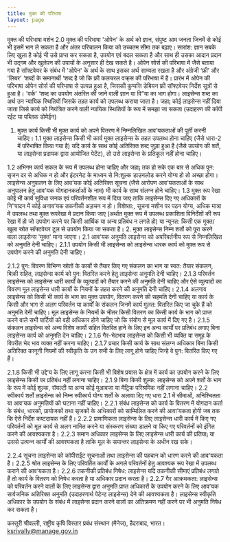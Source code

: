 ```yaml
---
title: मुक्त की परिभाषा
layout: page
---
```


मुक्त की परिभाषा
वर्शन 2.0
मुक्त की परिभाषा 'ओपेन' के अर्थ को ज्ञान, संपुष्‍ट  आम जनता जिनमें से कोई भी इसमें भाग ले सकता है और अंतर परिचालन किया को उच्चतम सीमा तक बढ़ाए।
सारांश: ज्ञान सबके लिए खुला है कोई भी उसे प्राप्त कर सकता है, उपयोग एवं बदल सकता है और साथ ही उसका आदान प्रदान भी उद्गम और खुलेपन की उपायों के अनुसार ही देख सकते है।
ओपेन सोर्स की परिभाषा में जैसे बताया गया है सॉफ्टवेयर के संबंध में 'ओपेन' के अर्थ के साथ इसका अर्थ साम्यता रखता है और अंग्रेजी ‘फ्री’ और 'लिबर' ‘शब्दों के समानार्थी ‘शब्द है जो कि फ्री कलचरल वक्र्स की परिभाषा में है। प्रारंभ में ओपेन की परिभाषा ओपेन सोर्स की परिभाषा से उत्पन्न हुआ है, जिसकी कुप्‍पत्ति डेबियन फ्री सॉफ्टवेयर निर्देश सूत्रों से हुआ है।
'वर्क' ‘शब्द का उपयोग अंतरित की जाने वाली ज्ञान या वि”या का भाग होगा।
लाइसेन्स शब्द का अर्थ उन न्यायिक स्थितियों जिसके तहत कार्य को उपलब्ध कराया जाता है। जहा¡ कोई लाइसेन्स नहीं दिया जाता जिसे कार्य को नियंत्रित करने वाली न्यायिक स्थितियों के रूप में समझा जा सकता (उदाहरण की कॉपी रईट या पब्लिक डोमेईन)
1. मुक्त कार्य
किसी भी मुक्त कार्य को अपने वितरण में निम्नलिखित आव’यकताओं की पूर्ती करनी चाहिए।
1.1	मुक्त लाइसेन्स
किसी भी कार्य मुक्त लाइसेन्स के तहत उपलब्ध होना चाहिए (जैसे धारा-2 में परिभाषित किया गया है) यदि कार्य के साथ कोई अतिरिक्त शब्द जुड़ा हुआ है (जैसे उपयोग की शर्ते, या लाइसेन्स प्रदायक द्वारा आयोजित पेटेंट),  तो उसे लाइसेन्स के प्रतिकूल नहीं होना चाहिए।


1.2	अभिगम
कार्य सकल के रूप में उपलब्ध होना चाहिए और जहा¡ तक हो सके एक बार से अधिक पुन: सृजन दर से अधिक न हो और इंटरनेट के माध्यम से नि:शुल्क डाउनलोड करने योग्य हो तो अच्छा होगा। लाइसेन्स अनुपालन के लिए आव’यक कोई अतिरिक्त सूचना (जैसे आरोपण आव’यकताओं के साथ अनुपालन हेतु आव’यक योगदानकर्ताओं के नाम) भी कार्य के साथ संलग्न होने चाहिए।
1.3 मुक्त रूप रेखा
कोई भी कार्य सुविधा जनक एवं परिवर्तनशील रूप में दिया जाए ताकि लाइसेन्स दिए गए अधिकारों के नि”पादन में कोई अनाव’यक तकनीकी अड़चन न हो। विशेष्ता:, सूचना मशीन पर पठन योग्य, अधिक मात्रा में उपलब्ध तथा मुक्त रूपरेखा मे प्रदान किया जाए (अर्थात मुक्त रूप में उपलब्ध प्रकाशिता विनिर्देशों की रूप रेखा में हो जो उपयोग करने पर किसी आर्थिक या अन्य प्रतिबंध न लगते हो) या न्यूनत: किसी एक मुक्त/खुला स्रोत सॉफ्टवेयर टूल से उपयोग किया जा सकता है।
2. मुक्त लाइसेन्स
	निम्न शर्तो को पूरा करने वाला लाइसेन्स 'मुक्त' माना जाएगा। 
2.1 आव’यक अनुमति
	लाइसेन्स को अपरिवर्तनीय रूप से निम्नलिखित को अनुमति देनी चाहिए।
2.1.1 उपयोग
	किसी भी लाइसेन्स को लाइसेन्स धारक कार्य को मुक्त रूप से उपयोग करने की अनुमति देनी चाहिए।



2.1.2 पुन: विवरण
	विभिन्‍न स्रोतों के कार्यो से तैयार किए गए संकलन का भाग या स्वत: तैयार संकलन, बिक्री सहित, लाइसेन्स कार्य को पुन: वितरित करने हेतु लाइसेन्स अनुमति देनी चाहिए।
2.1.3 परिवर्तन
	लाइसेन्स को लाइसेन्स धारी कार्यों के व्युत्पादों को तैयार करने की अनुमति देनी चाहिए और ऐसे व्युत्पादों का विवरण मूल लाइसेन्स धारी कार्यो के नियमों के तहत करने की अनुमति देनी चाहिए।
2.1.4 अलगाव
	लाइसेन्स को किसी भी कार्य के भाग का मुक्त उपयोग, वितरण करने की सहमति देनी चाहिए या कार्य के किसी और भाग से अलग परिवर्तन या कार्यों के संकलन जिनमें कार्य मुलत: वितरित किए जा चुके हैं को अनुमति देनी चाहिए। मूल लाइसेन्स के नियमों के भीतर किसी वितरण का किसी कार्य के भाग को प्राप्त करने वाले सभी पार्टियों को वही अधिकार होने चाहिए जो कि संयोग से मूल कार्य में दिए गए है।
2.1.5 संकलन
	लाइसेन्स को अन्य विशेष कार्यो सहित वितरित हाने के लिए इन अन्य कार्यों पर प्रतिबंध लगाए बिना लाइसेन्स कार्य को अनुमति देन चाहिए। 
2.1.6 गैर-भेदभाव
	लाइसेन्स को किसी भी व्यक्ति या समूह के विपरीत भेद भाव व्यक्त नहीं करना चाहिए।
2.1.7 प्रचार
	किसी कार्य के साथ संलग्न अधिकार बिना किसी अतिरिक्त कानूनी नियमों की स्वीकृति के उन सभी के लिए लागू होने चाहिए जिन्हे वे पुन: वितरित किए गए हैं। 

2.1.8 किसी भी उद्दे’य के लिए लागू करना
	किसी भी विशेष प्रयास के क्षेत्र में कार्य का उपयोग करने के लिए लाइसेन्स किसी पर प्रतिबंध नहीं लगाना चाहिए।
2.1.9 बिना किसी शुल्क:
	लाइसेन्स को अपने शर्तो के भाग के रूप में कोई शुल्क, रॉयल्टी या अन्य कोई मुआवजा या मैट्रिक परिश्रमिक नहीं लगाना चाहिए।
2.2 स्वीकार्य शर्तो
	लाइसेन्स को निम्न स्वीकार्य योग्य शर्तो के अलावा दिए गए धारा 2.1 में सीमाओं, अनिश्चितता या आव’यक अनुमतियों को घटाना नहीं चाहिए।
2.2.1 संबंध
	लाइसेन्स को कार्य के वितरण में योगदान कर्ता के संबंध, धारको, प्रायोजकों तथा सृजकों के अधिकारों को साम्मिलित करने की आवा’यकता होगी जब तक कि ऐसे निर्देश कष्‍टदायक नहीं हैं। 
2.2.2 प्रामाणिकता
	लाइसेन्स के लिए लाइसेन्स धारी कार्य में किए गए परिवर्तनों को मूल कार्य से अलग नामित करने या संस्करण संख्या डालने या किए गए परिवर्तनों को इंगित करने की आवश्यकता है।
2.2.3 समान अधिकार
	लाइसेन्स के लिए लाइसेन्स धारी कार्य की प्रतिया¡ या उससे उत्पन्‍न कार्यों की आवश्यकता है ताकि मूल के समान्तर लाइसेन्स के अधीन रख सके।


2.2.4 सूचना
	लाइसेन्स को कॉपीराईट सूचनाओं तथा लाइसेन्स की पहचान को धारण करने की आव’यकता है।
2.2.5 श्रोत
	लाइसेन्स के लिए परिवर्तित कार्यों के अगले परिवर्तनों हेतु आवश्यक रूप रेखा में उपलब्ध कराने की आव’यकता है।
2.2.6 तकनीकी प्रतिबंध निषेध:
	लाइसेन्स यदि तकनीकी सीमाएं प्रतिबंध लगाते हैं तो कार्य के वितरण को निषेध करता है या अधिकार प्रदान करता है। 
2.2.7 गैर आक्रमकता:
	लाइसेन्स को परिवर्तन करने वालों के लिए लाइसेन्स द्वारा अनुमति प्राप्त अधिकारों के उपयोग करने के लिए आव’यक सार्वजनिक अतिरिक्त अनुमति (उदाहरणार्थ पेटेन्ट लाइसेन्स) देने की आवश्यकता है। लाइसेन्स स्वीकृति अधिकार के उपयोग के संबंध में लाइसेन्स प्रदान करने वालों का अतिक्रमण नहीं करने पर भी अनुमति निषेध कर सकता है।

कस्तूरी श्रीवल्ली, राष्ट्रीय कृषि विस्तार प्रबंध संस्थान (मैनेज), हैदराबाद, भारत।  ksrivally@manage.gov.in
